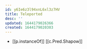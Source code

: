 ```yaml
---
id: y6Ie6z3l94xnL6xl3z7HV
title: Teleported
desc: ''
updated: 1644179026366
created: 1644179020303
---
```



- [[p.instanceOf]] [[c.Pred.Shapow]]
